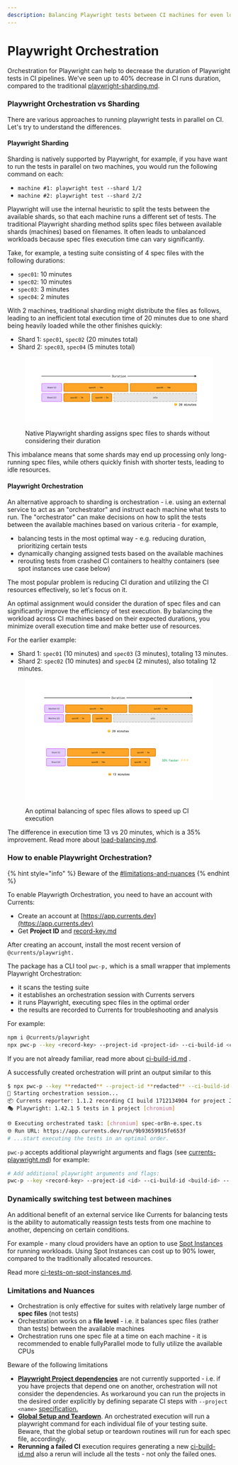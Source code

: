 ```yaml
---
description: Balancing Playwright tests between CI machines for even load distribution.
---
```


# Playwright Orchestration

Orchestration for Playwright can help to decrease the duration of Playwright tests in CI pipelines. We've seen up to 40% decrease in CI runs duration, compared to the traditional [playwright-sharding.md](playwright-sharding.md "mention").

### Playwright Orchestration vs Sharding

There are various approaches to running playwright tests in parallel on CI. Let's try to understand the differences.

#### Playwright Sharding

&#x20;Sharding is natively supported by Playwright, for example, if you have want to run the tests in parallel on two machines, you would run the following command on each:

* `machine #1: playwright test --shard 1/2`
* `machine #2: playwright test --shard 2/2`

Playwright will use the internal heuristic to split the tests between the available shards, so that each machine runs a different set of tests. The traditional Playwright sharding method splits spec files between available shards (machines) based on filenames. It often leads to unbalanced workloads because spec files execution time can vary significantly.

Take, for example, a testing suite consisting of 4 spec files with the following durations:

* `spec01`: 10 minutes
* `spec02`: 10 minutes
* `spec03`: 3 minutes
* `spec04`: 2 minutes

With 2 machines, traditional sharding might distribute the files as follows, leading to an inefficient total execution time of 20 minutes due to one shard being heavily loaded while the other finishes quickly:

* Shard 1: `spec01`, `spec02` (20 minutes total)
* Shard 2: `spec03`, `spec04` (5 minutes total)

<figure><img src="../../.gitbook/assets/pw-shard-slow.png" alt=""><figcaption><p>Native Playwright sharding assigns spec files to shards without considering their duration</p></figcaption></figure>

This imbalance means that some shards may end up processing only long-running spec files, while others quickly finish with shorter tests, leading to idle resources.

#### Playwright Orchestration

An alternative approach to sharding is orchestration - i.e. using an external service to act as an "orchestrator" and instruct each machine what tests to run. The "orchestrator" can make decisions on how to split the tests between the available machines based on various criteria - for example,

* balancing tests in the most optimal way - e.g. reducing duration, prioritizing certain tests
* dynamically changing assigned tests based on the available machines
* rerouting tests from crashed CI containers to healthy containers (see spot instances use case below)

The most popular problem is reducing CI duration and utilizing the CI resources effectively, so let's focus on it.&#x20;

An optimal assignment would consider the duration of spec files and can significantly improve the efficiency of test execution. By balancing the workload across CI machines based on their expected durations, you minimize overall execution time and make better use of resources.

&#x20;For the earlier example:

* Shard 1: `spec01` (10 minutes) and `spec03` (3 minutes), totaling 13 minutes.
* Shard 2: `spec02` (10 minutes) and `spec04` (2 minutes), also totaling 12 minutes.

<figure><img src="../../.gitbook/assets/pw-shard-fast-bg.png" alt=""><figcaption><p>An optimal balancing of spec files allows to speed up CI execution</p></figcaption></figure>

The difference in execution time 13 vs 20 minutes, which is a 35% improvement. Read more about [load-balancing.md](../load-balancing.md "mention").

### How to enable Playwright Orchestration?

{% hint style="info" %}
Beware of the [#limitations-and-nuances](playwright-orchestration.md#limitations-and-nuances "mention")
{% endhint %}

To enable Playwrigth Orchestration, you need to have an account with Currents:

* Create an account at [https://app.currents.dev](https://app.currents.dev)
* Get **Project ID** and [record-key.md](../record-key.md "mention")

After creating an account, install the most recent version of `@currents/playwright.`&#x20;

The package has a CLI tool `pwc-p,` which is a small wrapper that implements Playwright Orchestration:

* it scans the testing suite
* it establishes an orchestration session with Currents servers
* it runs Playwright, executing spec files in the optimal order
* the results are recorded to Currents for troubleshooting and analysis

For example:

```bash
npm i @currents/playwright
npx pwc-p --key <record-key> --project-id <project-id> --ci-build-id <ci-build-id>
```

If you are not already familiar, read more about [ci-build-id.md](../ci-build-id.md "mention") .

A successfully created orchestration will print an output similar to this&#x20;

```bash
$ npx pwc-p --key **redacted** --project-id **redacted** --ci-build-id `date +%s`  -c ./or8n/playwright.config.ts
🚀 Starting orchestration session...
📦 Currents reporter: 1.1.2 recording CI build 1712134904 for project JJzd65, orchestration id 260264cfa16950ab4dc98d5c54333136
🎭 Playwright: 1.42.1 5 tests in 1 project [chromium]

🌐 Executing orchestrated task: [chromium] spec-or8n-e.spec.ts
🌐 Run URL: https://app.currents.dev/run/9b93659915fe653f
# ...start executing the tests in an optimal order.
```

`pwc-p` accepts additional playwright arguments and flags (see [currents-playwright.md](../../integration-with-playwright/currents-playwright.md "mention"))  for example:

```bash
# Add additional playwright arguments and flags:
pwc-p --key <record-key> --project-id <id> --ci-build-id <build-id> -- --workers 2 --timeout 10000
```

### Dynamically switching test between machines&#x20;

An additional benefit of an external service like Currents for balancing tests is the ability to automatically reassign tests tests from one machine to another, depencing on certain conditions.

For example - many cloud providers have an option to use [Spot Instances](https://aws.amazon.com/ec2/spot/) for running workloads. Using Spot Instances can cost up to 90% lower, compared to the traditionally allocated resources.

Read more [ci-tests-on-spot-instances.md](ci-tests-on-spot-instances.md "mention").

### Limitations and Nuances

* Orchestration is only effective for suites with relatively large number of **spec files** (not tests)
* Orchestration works on a **file level** - i.e. it balances spec files (rather than tests) between the available machines
* Orchestration runs one spec file at a time on each machine - it is recommended to enable fullyParallel mode to fully utilize the available CPUs

Beware of the following limitations

* [**Playwright Project dependencies**](https://playwright.dev/docs/test-projects#dependencies) are not currently supported - i.e. if you have projects that depend one on another, orchestration will not consider the dependencies. As workaround you can run the projects in the desired order explicitly by defining separate CI steps with `--project <name>` [specification.](https://playwright.dev/docs/test-projects#run-projects)&#x20;
* [**Global Setup and Teardown**](https://playwright.dev/docs/test-global-setup-teardown). An orchestrated execution will run a playwright command for each individual file of your testing suite. Beware, that the global setup or teardown routines will run for each spec file, accordingly.&#x20;
* **Rerunning a failed CI** execution requires generating a new [ci-build-id.md](../ci-build-id.md "mention") also a rerun will include all the tests - not only the failed ones.&#x20;
